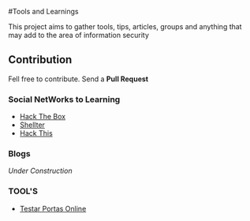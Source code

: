 #Tools and Learnings

This project aims to gather tools, tips, articles, groups and anything that may add to the area of information security

## Contribution

Fell free to contribute. Send a **Pull Request**

### Social NetWorks to Learning

* [Hack The Box](https://www.hackthebox.eu/)
* [Shellter](https://shellterlabs.com/pt/)
* [Hack This](https://www.hackthis.co.uk/)

### Blogs

*Under Construction*

### TOOL'S
* [Testar Portas Online](https://www.yougetsignal.com/tools/open-ports/)